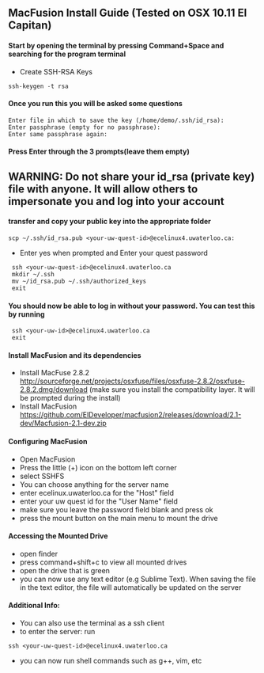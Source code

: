 ## MacFusion Install Guide (Tested on OSX 10.11 El Capitan)
#### Start by opening the terminal by pressing Command+Space and searching for the program terminal
 - Create SSH-RSA Keys
```
ssh-keygen -t rsa
```
#### Once you run this you will be asked some questions
```
Enter file in which to save the key (/home/demo/.ssh/id_rsa):
Enter passphrase (empty for no passphrase):
Enter same passphrase again:
```
#### Press Enter through the 3 prompts(leave them empty)

## WARNING: Do not share your id_rsa (private key) file with anyone. It will allow others to impersonate you and log into your account
#### transfer and copy your public key into the appropriate folder
```
scp ~/.ssh/id_rsa.pub <your-uw-quest-id>@ecelinux4.uwaterloo.ca:
```
 - Enter yes when prompted and Enter your quest password
```
 ssh <your-uw-quest-id>@ecelinux4.uwaterloo.ca
 mkdir ~/.ssh
 mv ~/id_rsa.pub ~/.ssh/authorized_keys
 exit
```
#### You should now be able to log in without your password. You can test this by running
```
 ssh <your-uw-id>@ecelinux4.uwaterloo.ca
 exit
```
#### Install MacFusion and its dependencies
 - Install MacFuse 2.8.2 http://sourceforge.net/projects/osxfuse/files/osxfuse-2.8.2/osxfuse-2.8.2.dmg/download (make sure you install the compatibility layer. It will be prompted during the install)
 - Install MacFusion https://github.com/ElDeveloper/macfusion2/releases/download/2.1-dev/Macfusion-2.1-dev.zip

#### Configuring MacFusion
 - Open MacFusion
 - Press the little (+) icon on the bottom left corner
 - select SSHFS
 - You can choose anything for the server name
 - enter ecelinux.uwaterloo.ca for the "Host" field
 - enter your uw quest id for the "User Name" field
 - make sure you leave the password field blank and press ok
 - press the mount button on the main menu to mount the drive

#### Accessing the Mounted Drive
 - open finder
 - press command+shift+c to view all mounted drives
 - open the drive that is green
 - you can now use any text editor (e.g Sublime Text). When saving the file in the text editor, the file will automatically be updated on the server

#### Additional Info:
 - You can also use the terminal as a ssh client
 - to enter the server: run
```
ssh <your-uw-quest-id>@ecelinux4.uwaterloo.ca
```
 - you can now run shell commands such as g++, vim, etc
